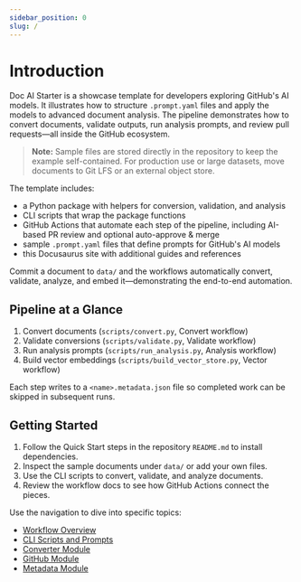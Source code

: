 ```yaml
---
sidebar_position: 0
slug: /
---
```


# Introduction

Doc AI Starter is a showcase template for developers exploring GitHub's AI models. It illustrates how to structure `.prompt.yaml` files and apply the models to advanced document analysis. The pipeline demonstrates how to convert documents, validate outputs, run analysis prompts, and review pull requests—all inside the GitHub ecosystem.

> **Note:** Sample files are stored directly in the repository to keep the example self-contained. For production use or large datasets, move documents to Git LFS or an external object store.

The template includes:

- a Python package with helpers for conversion, validation, and analysis
- CLI scripts that wrap the package functions
- GitHub Actions that automate each step of the pipeline, including AI-based PR review and optional auto-approve & merge
- sample `.prompt.yaml` files that define prompts for GitHub's AI models
- this Docusaurus site with additional guides and references

Commit a document to `data/` and the workflows automatically convert, validate, analyze, and embed it—demonstrating the end-to-end automation.

## Pipeline at a Glance

1. Convert documents (`scripts/convert.py`, Convert workflow)
2. Validate conversions (`scripts/validate.py`, Validate workflow)
3. Run analysis prompts (`scripts/run_analysis.py`, Analysis workflow)
4. Build vector embeddings (`scripts/build_vector_store.py`, Vector workflow)

Each step writes to a `<name>.metadata.json` file so completed work can be skipped in subsequent runs.

## Getting Started

1. Follow the Quick Start steps in the repository `README.md` to install dependencies.
2. Inspect the sample documents under `data/` or add your own files.
3. Use the CLI scripts to convert, validate, and analyze documents.
4. Review the workflow docs to see how GitHub Actions connect the pieces.

Use the navigation to dive into specific topics:

- [Workflow Overview](guides/workflows)
- [CLI Scripts and Prompts](guides/scripts-and-prompts)
- [Converter Module](doc_ai/converter)
- [GitHub Module](doc_ai/github)
- [Metadata Module](doc_ai/metadata)
